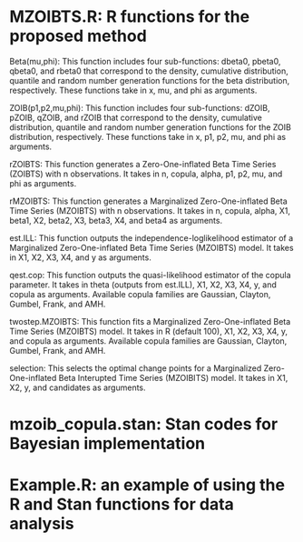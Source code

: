 # MZOIBTS.R: R functions for the proposed method

Beta(mu,phi): This function includes four sub-functions: dbeta0, pbeta0, qbeta0, and rbeta0 that correspond to the density, cumulative distribution, quantile and random number generation functions for the beta distribution, respectively. These functions take in x, mu, and phi as arguments.

ZOIB(p1,p2,mu,phi): This function includes four sub-functions: dZOIB, pZOIB, qZOIB, and rZOIB that correspond to the density, cumulative distribution, quantile and random number generation functions for the ZOIB distribution, respectively. These functions take in x, p1, p2, mu, and phi as arguments.

rZOIBTS: This function generates a Zero-One-inflated Beta Time Series (ZOIBTS) with n observations. It takes in n, copula, alpha, p1, p2, mu, and phi as arguments.

rMZOIBTS: This function generates a Marginalized Zero-One-inflated Beta Time Series (MZOIBTS) with n observations. It takes in n, copula, alpha, X1, beta1, X2, beta2, X3, beta3, X4, and beta4 as arguments.

est.ILL: This function outputs the independence-loglikelihood estimator of a Marginalized Zero-One-inflated Beta Time Series (MZOIBTS) model. It takes in X1, X2, X3, X4, and y as arguments.

qest.cop: This function outputs the quasi-likelihood estimator of the copula parameter. It takes in theta (outputs from est.ILL), X1, X2, X3, X4, y, and copula as arguments. Available copula families are Gaussian, Clayton, Gumbel, Frank, and AMH.

twostep.MZOIBTS: This function fits a Marginalized Zero-One-inflated Beta Time Series (MZOIBTS) model. It takes in R (default 100), X1, X2, X3, X4, y, and copula as arguments. Available copula families are Gaussian, Clayton, Gumbel, Frank, and AMH.

selection: This selects the optimal change points for a Marginalized Zero-One-inflated Beta Interupted Time Series (MZOIBITS) model. It takes in X1, X2, y, and candidates as arguments.

# mzoib_copula.stan: Stan codes for Bayesian implementation
# Example.R: an example of using the R and Stan functions for data analysis
